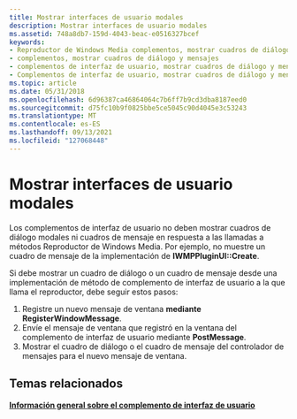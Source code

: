 ```yaml
---
title: Mostrar interfaces de usuario modales
description: Mostrar interfaces de usuario modales
ms.assetid: 748a8db7-159d-4043-beac-e0516327bcef
keywords:
- Reproductor de Windows Media complementos, mostrar cuadros de diálogo y mensajes
- complementos, mostrar cuadros de diálogo y mensajes
- complementos de interfaz de usuario, mostrar cuadros de diálogo y mensajes
- Complementos de interfaz de usuario, mostrar cuadros de diálogo y mensajes
ms.topic: article
ms.date: 05/31/2018
ms.openlocfilehash: 6d96387ca46864064c7b6ff7b9cd3dba8187eed0
ms.sourcegitcommit: d75fc10b9f0825bbe5ce5045c90d4045e3c53243
ms.translationtype: MT
ms.contentlocale: es-ES
ms.lasthandoff: 09/13/2021
ms.locfileid: "127068448"
---
```

# <a name="displaying-modal-user-interfaces"></a>Mostrar interfaces de usuario modales

Los complementos de interfaz de usuario no deben mostrar cuadros de diálogo modales ni cuadros de mensaje en respuesta a las llamadas a métodos Reproductor de Windows Media. Por ejemplo, no muestre un cuadro de mensaje de la implementación de **IWMPPluginUI::Create**.

Si debe mostrar un cuadro de diálogo o un cuadro de mensaje desde una implementación de método de complemento de interfaz de usuario a la que llama el reproductor, debe seguir estos pasos:

1.  Registre un nuevo mensaje de ventana **mediante RegisterWindowMessage**.
2.  Envíe el mensaje de ventana que registró en la ventana del complemento de interfaz de usuario mediante **PostMessage**.
3.  Mostrar el cuadro de diálogo o el cuadro de mensaje del controlador de mensajes para el nuevo mensaje de ventana.

## <a name="related-topics"></a>Temas relacionados

<dl> <dt>

[**Información general sobre el complemento de interfaz de usuario**](ui-plug-in-overview.md)
</dt> </dl>

 

 




